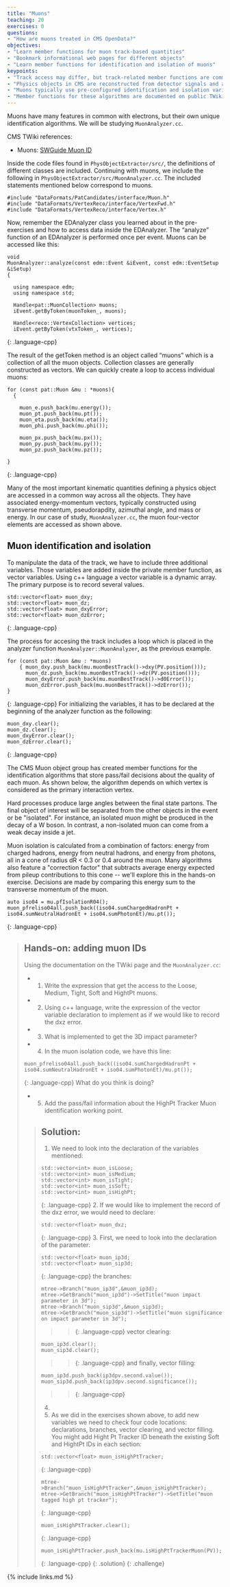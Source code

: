 ```yaml
---
title: "Muons"
teaching: 20
exercises: 0
questions:
- "How are muons treated in CMS OpenData?"
objectives:
- "Learn member functions for muon track-based quantities"
- "Bookmark informational web pages for different objects"
- "Learn member functions for identification and isolation of muons"
keypoints:
- "Track access may differ, but track-related member functions are common across objects."
- "Physics objects in CMS are reconstructed from detector signals and are never 100% certain!"
- "Muons typically use pre-configured identification and isolation variable member functions."
- "Member functions for these algorithms are documented on public TWiki pages."
---
```

Muons have many features in common with electrons, but their own unique identification algorithms. We will be studying `MuonAnalyzer.cc`.


CMS TWiki references:
 * Muons: [SWGuide Muon ID](https://twiki.cern.ch/twiki/bin/viewauth/CMS/SWGuideMuonIdRun2#Baseline_muon_selections_for_Run)

Inside the code files found in `PhysObjectExtractor/src/`, the definitions of different classes are included. Continuing with muons, we include the following in `PhysObjectExtractor/src/MuonAnalyzer.cc`. The included statements mentioned below correspond to muons.
~~~
#include "DataFormats/PatCandidates/interface/Muon.h"
#include "DataFormats/VertexReco/interface/VertexFwd.h"
#include "DataFormats/VertexReco/interface/Vertex.h"
~~~

Now, remember the EDAnalyzer class you learned about in the pre-exercises and how to access data inside the EDAnalyzer. The “analyze” function of an EDAnalyzer is performed once per event. Muons can be accessed like this:
~~~
void
MuonAnalyzer::analyze(const edm::Event &iEvent, const edm::EventSetup &iSetup)
{

  using namespace edm;
  using namespace std;

  Handle<pat::MuonCollection> muons;
  iEvent.getByToken(muonToken_, muons);

  Handle<reco::VertexCollection> vertices;
  iEvent.getByToken(vtxToken_, vertices);
~~~
{: .language-cpp}

The result of the getToken method is an object called “muons” which is a collection of all the muon objects. Collection classes are generally constructed as vectors. We can quickly create a loop to access individual muons:
~~~
for (const pat::Muon &mu : *muons){
  {

    muon_e.push_back(mu.energy());
    muon_pt.push_back(mu.pt());
    muon_eta.push_back(mu.eta());
    muon_phi.push_back(mu.phi());

    muon_px.push_back(mu.px());
    muon_py.push_back(mu.py());
    muon_pz.push_back(mu.pz());

}
~~~
{: .language-cpp}

Many of the most important kinematic quantities defining a physics object are accessed in a common way across all the objects. They have associated energy-momentum vectors, typically constructed using transverse momentum, pseudorapdity, azimuthal angle, and mass or energy. In our case of study, `MuonAnalyzer.cc`, the muon four-vector elements are accessed as shown above. 

## Muon identification and isolation
To manipulate the data of the track, we have to include three additional variables. Those variables are added inside the private member function, as vector variables. Using c++ language a vector variable is a dynamic array. The primary purpose is to record several values.
~~~
std::vector<float> muon_dxy;
std::vector<float> muon_dz;
std::vector<float> muon_dxyError;
std::vector<float> muon_dzError;
~~~
{: .language-cpp}

The process for accesing the track includes a loop which is placed in the analyzer function `MuonAnalyzer::MuonAnalyzer`, as the previous example.
~~~
for (const pat::Muon &mu : *muons)
    { muon_dxy.push_back(mu.muonBestTrack()->dxy(PV.position()));
      muon_dz.push_back(mu.muonBestTrack()->dz(PV.position()));
      muon_dxyError.push_back(mu.muonBestTrack()->d0Error());
      muon_dzError.push_back(mu.muonBestTrack()->dzError());
}
~~~
{: .language-cpp}
For initializing the variables, it has to be declared at the beginning of the analyzer function as the following:
~~~
muon_dxy.clear();
muon_dz.clear();
muon_dxyError.clear();
muon_dzError.clear();
~~~
{: .language-cpp}

The CMS Muon object group has created member functions for the identification algorithms that
store pass/fail decisions about the quality of each muon. As shown below, the algorithm depends
on which vertex is considered as the primary interaction vertex.

Hard processes produce large angles between the final state partons. The final object of interest will be separated from
the other objects in the event or be "isolated". For instance, an isolated muon might be produced in the decay of a W boson.
In contrast, a non-isolated muon can come from a weak decay inside a jet.

Muon isolation is calculated from a combination of factors: energy from charged hadrons, energy from
neutral hadrons, and energy from photons, all in a cone of radius dR < 0.3 or 0.4 around
the muon. Many algorithms also feature a "correction factor" that subtracts average energy expected
from pileup contributions to this cone -- we'll explore this in the hands-on exercise. Decisions are made by comparing this energy sum to the
transverse momentum of the muon.

~~~
auto iso04 = mu.pfIsolationR04();
muon_pfreliso04all.push_back((iso04.sumChargedHadronPt + iso04.sumNeutralHadronEt + iso04.sumPhotonEt)/mu.pt());
~~~
{: .language-cpp}

>## Hands-on: adding muon IDs 
>
>Using the documentation on the TWiki page and the `MuonAnalyzer.cc`:
> * 1. Write the expression that get the access to the Loose, Medium, Tight, Soft and HightPt muons.
> * 2. Using c++ language, write the expression of the vector variable declaration to implement as if we would like to record the dxz error. 
> * 3. What is implemented to get the 3D impact parameter?
> * 4. In the muon isolation code, we have this line:
>~~~
>muon_pfreliso04all.push_back((iso04.sumChargedHadronPt + iso04.sumNeutralHadronEt + iso04.sumPhotonEt)/mu.pt());
>~~~
>{: .language-cpp}
> What do you think is doing?
> * 5. Add the pass/fail information about the HighPt Tracker Muon identification working point.
>
>> ## Solution:
>> 1. We need to look into the declaration of the variables mentioned:
>>~~~
>> std::vector<int> muon_isLoose;
>> std::vector<int> muon_isMedium;
>> std::vector<int> muon_isTight;
>> std::vector<int> muon_isSoft;
>> std::vector<int> muon_isHighPt;
>>~~~
>>{: .language-cpp}
>> 2. If we would like to implement the record of the dxz error, we would need to declare:
>>~~~
>> std::vector<float> muon_dxz;
>>~~~
>>{: .language-cpp}
>> 3. First, we need to look into the declaration of the parameter:
>>~~~
>> std::vector<float> muon_ip3d;
>> std::vector<float> muon_sip3d;
>>~~~
>>{: .language-cpp}
>> the branches:
>>~~~
>> mtree->Branch("muon_ip3d",&muon_ip3d);
>> mtree->GetBranch("muon_ip3d")->SetTitle("muon impact parameter in 3d");
>> mtree->Branch("muon_sip3d",&muon_sip3d);
>> mtree->GetBranch("muon_sip3d")->SetTitle("muon significance on impact parameter in 3d");
>>~~~
>>>>{: .language-cpp}
>> vector clearing:
>>~~~
>> muon_ip3d.clear();
>> muon_sip3d.clear();
>>~~~
>>>>{: .language-cpp}
>> and finally, vector filling: 
>>~~~
>> muon_ip3d.push_back(ip3dpv.second.value());
>> muon_sip3d.push_back(ip3dpv.second.significance());
>>~~~
>>>>{: .language-cpp}
>> 4. 
>> 5. As we did in the exercises shown above, to add new variables we need to check four code locations: declarations, branches, vector clearing, and vector filling. 
>> You might add Hight Pt Tracker ID beneath the existing Soft and HightPt IDs in each section:
>>~~~
>>std::vector<float> muon_isHighPtTracker;
>>~~~
>>{: .language-cpp}
>>~~~
>>mtree->Branch("muon_isHighPtTracker",&muon_isHighPtTracker);
>>mtree->GetBranch("muon_isHighPtTracker")->SetTitle("muon tagged high pt tracker");
>>~~~
>>{: .language-cpp}
>>~~~
>>muon_isHighPtTracker.clear();
>>~~~
>>{: .language-cpp}
>>~~~
>>muon_isHighPtTracker.push_back(mu.isHighPtTrackerMuon(PV));
>>~~~
>>{: .language-cpp}
>{: .solution}
{: .challenge}

{% include links.md %}

